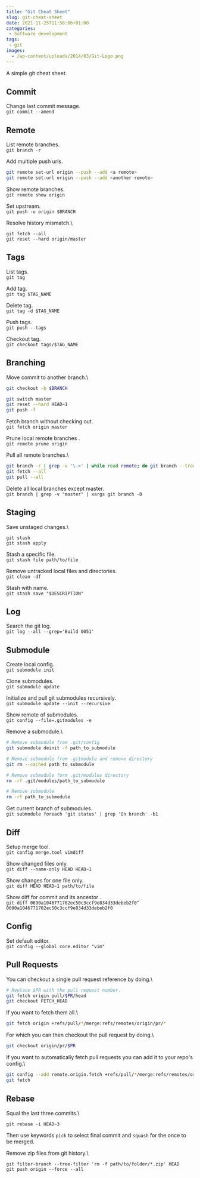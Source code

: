 ```yaml
---
title: "Git Cheat Sheet"
slug: git-cheat-sheet
date: 2021-11-25T11:58:06+01:00
categories:
 - Software development
tags:
 - git
images:
  - /wp-content/uploads/2014/03/Git-Logo.png
---
```


A simple git cheat sheet.

<!--more-->

## Commit

Change last commit message.\
`git commit --amend`

## Remote

List remote branches.\
`git branch -r`

Add multiple push urls.
```bash
git remote set-url origin --push --add <a remote>
git remote set-url origin --push --add <another remote>
```

Show remote branches.\
`git remote show origin`

Set upstream.\
`git push -u origin $BRANCH`

Resolve history mismatch.\
````
git fetch --all
git reset --hard origin/master
````

## Tags

List tags.\
`git tag`

Add tag.\
`git tag $TAG_NAME`

Delete tag.\
`git tag -d $TAG_NAME`

Push tags.\
`git push --tags`

Checkout tag.\
`git checkout tags/$TAG_NAME`

## Branching

Move commit to another branch.\
```bash
git checkout -b $BRANCH

git switch master
git reset --hard HEAD~1
git push -f
```

Fetch branch without checking out.\
`git fetch origin master`

Prune local remote branches .\
`git remote prune origin`

Pull all remote branches.\
```bash
git branch -r | grep -v '\->' | while read remote; do git branch --track "${remote#origin/}" "$remote"; done
git fetch --all
git pull --all
```

Delete all local branches except master.\
`git branch | grep -v "master" | xargs git branch -D`

## Staging

Save unstaged changes.\
```
git stash
git stash apply
```

Stash a specific file.\
`git stash file path/to/file`

Remove untracked local files and directories.\
`git clean -df`

Stash with name.\
`git stash save "$DESCRIPTION"`

## Log

Search the git log.\
`git log --all --grep='Build 0051'`

## Submodule

Create local config.\
`git submodule init`

Clone submodules.\
`git submodule update`

Initialize and pull git submodules recursively.\
`git submodule update --init --recursive`

Show remote of submodules.\
`git config --file=.gitmodules -e`

Remove a submodule.\
```bash
# Remove submodule from .git/config
git submodule deinit -f path_to_submodule

# Remove submodule from .gitmodule and remove directory 
git rm --cached path_to_submodule

# Remove submodule form .git/modules directory
rm -rf .git/modules/path_to_submodule

# Remove submodule
rm -rf path_to_submodule
```

Get current branch of submodules.\
`git submodule foreach 'git status' | grep 'On branch' -b1`

## Diff

Setup merge tool.\
`git config merge.tool vimdiff`

Show changed files only.\
`git diff --name-only HEAD HEAD~1`

Show changes for one file only.\
`git diff HEAD HEAD~1 path/to/file`

Show diff for commit and its ancestor .\
`git diff 0690a1046771702ec50c3ccf9e834d33debeb2f0^ 0690a1046771702ec50c3ccf9e834d33debeb2f0`

## Config

Set default editor.\
`git config --global core.editor "vim"`

## Pull Requests

You can checkout a single pull request reference by doing.\
```bash
# Replace $PR with the pull request number.
git fetch origin pull/$PR/head
git checkout FETCH_HEAD
```

If you want to fetch them all.\
```bash
git fetch origin +refs/pull/*/merge:refs/remotes/origin/pr/*
```

For which you can then checkout the pull request by doing.\
```bash
git checkout origin/pr/$PR
```

If you want to automatically fetch pull requests you can add it to your repo's config.\
```bash
git config --add remote.origin.fetch +refs/pull/*/merge:refs/remotes/origin/pr/*/merge
git fetch
```

## Rebase

Squal the last three commits.\
```
git rebase -i HEAD~3
```
Then use keywords `pick` to select final commit and `squash` for the once to be merged.

Remove zip files from git history.\
```
git filter-branch --tree-filter 'rm -f path/to/folder/*.zip' HEAD
git push origin --force --all
```
